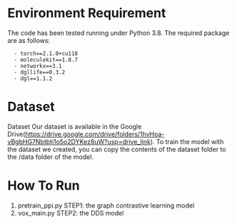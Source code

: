 # Environment Requirement
The code has been tested running under Python 3.8. The required package are as follows:

      - torch==2.1.0+cu118
      - moleculekit==1.8.7
      - networkx==3.1
      - dgllife==0.3.2
      - dgl==1.1.2

# Dataset
Dataset Our dataset is available in the Google Drive(https://drive.google.com/drive/folders/1hvHoa-vBgbHG7Nbtbti1o5o2DYKez8uW?usp=drive_link). To train the model with the dataset we created, you can copy the contents of the dataset folder to the /data folder of the model.
# How To Run 
1. pretrain_ppi.py    STEP1: the graph contrastive learning model
2. vox_main.py      STEP2: the DDS model





